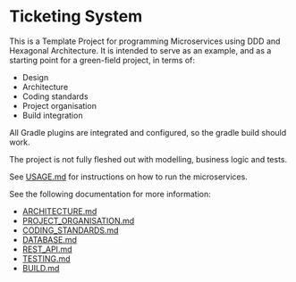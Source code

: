 # Ticketing System

This is a Template Project for programming Microservices using DDD and Hexagonal Architecture. It is intended to serve
as an example, and as a starting point for a green-field project, in terms of:

- Design
- Architecture
- Coding standards
- Project organisation
- Build integration

All Gradle plugins are integrated and configured, so the gradle build should work.

The project is not fully fleshed out with modelling, business logic and tests.

See [USAGE.md](docs/USAGE.md) for instructions on how to run the microservices.

See the following documentation for more information:

- [ARCHITECTURE.md](docs/ARCHITECTURE.md)
- [PROJECT_ORGANISATION.md](docs/PROJECT_ORGANISATION.md)
- [CODING_STANDARDS.md](docs/CODING_STANDARDS.md)
- [DATABASE.md](docs/DATABASE.md)
- [REST_API.md](docs/REST_API.md)
- [TESTING.md](docs/TESTING.md)
- [BUILD.md](docs/BUILD.md)
